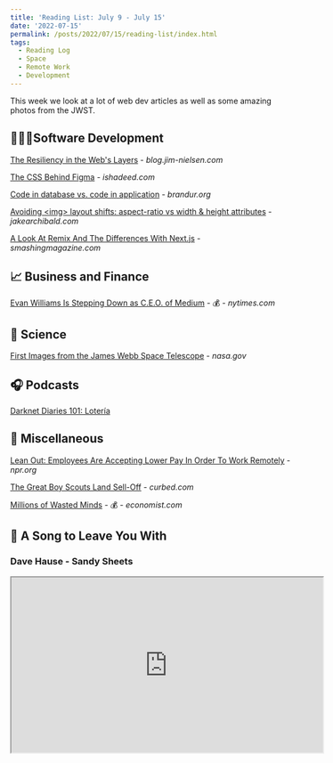 ```yaml
---
title: 'Reading List: July 9 - July 15'
date: '2022-07-15'
permalink: /posts/2022/07/15/reading-list/index.html
tags:
  - Reading Log
  - Space
  - Remote Work
  - Development
---
```


This week we look at a lot of web dev articles as well as some amazing photos from the JWST.
<!-- excerpt -->

<div class="reading-log"></div>

## 👨🏼‍💻Software Development

[The Resiliency in the Web's Layers](https://blog.jim-nielsen.com/2022/resiliency-in-the-webs-layers/) - *blog.jim-nielsen.com*

[The CSS Behind Figma](https://ishadeed.com/article/figma-css/) - *ishadeed.com*

[Code in database vs. code in application](https://brandur.org/fragments/code-database-vs-app) - *brandur.org*

[Avoiding &lt;img&gt; layout shifts: aspect-ratio vs width & height attributes](https://jakearchibald.com/2022/img-aspect-ratio) - *jakearchibald.com*

[A Look At Remix And The Differences With Next.js](https://www.smashingmagazine.com/2022/07/look-remix-differences-next/) - *smashingmagazine.com*

## 📈 Business and Finance

[Evan Williams Is Stepping Down as C.E.O. of Medium](https://www.nytimes.com/2022/07/12/business/media/evan-williams-leaving-medium.html) - 💰 - *nytimes.com*

## 🔬 Science

[First Images from the James Webb Space Telescope](https://www.nasa.gov/webbfirstimages) - *nasa.gov*

## 🎧 Podcasts

[Darknet Diaries 101: Lotería](https://darknetdiaries.com/episode/101/)

## 🎒 Miscellaneous

[Lean Out: Employees Are Accepting Lower Pay In Order To Work Remotely](https://www.npr.org/sections/money/2022/07/12/1110510488/lean-out-employees-are-accepting-lower-pay-in-order-to-work-remotely) - *npr.org*

[The Great Boy Scouts Land Sell-Off](https://www.curbed.com/2022/07/boy-scouts-open-space-for-sale.html) - *curbed.com*

[Millions of Wasted Minds](https://www.economist.com/international/2022/07/07/covid-learning-loss-has-been-a-global-disaster) - 💰 - *economist.com*

## 🎵 A Song to Leave You With

### Dave Hause - Sandy Sheets

<fit-vids>
    <iframe
        width="560"
        height="315"
        src="https://www.youtube.com/embed/nFTpnWUl_WY"
        title="Dave Hause - Sandy Sheets"
        allow="accelerometer; autoplay; clipboard-write; encrypted-media; gyroscope; picture-in-picture"
        allowfullscreen></iframe>
</fit-vids>